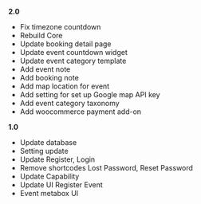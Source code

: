 **2.0**
- Fix timezone countdown
- Rebuild Core
- Update booking detail page
- Update event countdown widget
- Update event category template
- Add event note
- Add booking note
- Add map location for event
- Add setting for set up Google map API key
- Add event category taxonomy
- Add woocommerce payment add-on


**1.0**
- Update database
- Setting update
- Update Register, Login
- Remove shortcodes Lost Password, Reset Password
- Update Capability
- Update UI Register Event
- Event metabox UI

